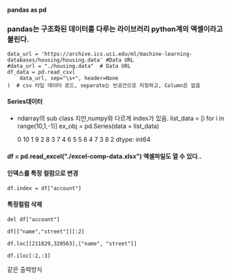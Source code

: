 #### pandas as pd
### pandas는 구조화된 데이터를 다루는 라이브러리 python계의 엑셀이라고 불린다.

    data_url = 'https://archive.ics.uci.edu/ml/machine-learning-databases/housing/housing.data' #Data URL
    #data_url = "./housing.data"  # Data URL
    df_data = pd.read_csv(
        data_url, sep="\s+", header=None
    )  # csv 타입 데이터 로드, separate는 빈공간으로 지정하고, Column은 없음

#### Series데이터
- ndarray의 sub class 지만,numpy와 다르게 index가 있음.
    list_data = [i for i in range(10,1,-1)] 
    ex_obj = pd.Series(data = list_data)
    
    0    10
    1     9
    2     8
    3     7
    4     6
    5     5
    6     4
    7     3
    8     2
    dtype: int64

#### df = pd.read_excel("./excel-comp-data.xlsx") 엑셀파일도 열 수 있다..

#### 인덱스를 특정 컬럼으로 변경
    df.index = df["account"]  
#### 특정컬럼 삭제
    del df["account"]    

    df[["name","street"]][:2]

    df.loc[[211829,320563],["name", "street"]]

    df.iloc[:2,:3]
같은 출력방식



























    
    
    
    
    
    
    
    
    
    
    
    

